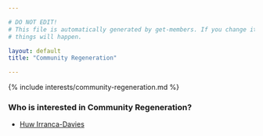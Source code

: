 ```yaml
---

# DO NOT EDIT!
# This file is automatically generated by get-members. If you change it, bad
# things will happen.

layout: default
title: "Community Regeneration"

---
```


{% include interests/community-regeneration.md %}

### Who is interested in Community Regeneration?


* [Huw Irranca-Davies](/members/huw-irranca-davies.html)
